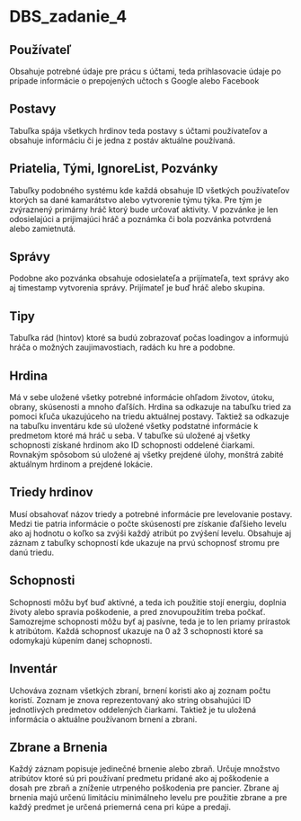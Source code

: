 # DBS_zadanie_4

## Používateľ
Obsahuje potrebné údaje pre prácu s účtami, teda prihlasovacie údaje po prípade informácie o prepojených učtoch s Google alebo Facebook

## Postavy
Tabuľka spája všetkych hrdinov teda postavy s účtami používateľov a obsahuje informáciu či je jedna z postáv aktuálne používaná.

## Priatelia, Tými, IgnoreList, Pozvánky
Tabuľky podobného systému kde každá obsahuje ID všetkých používateľov ktorých sa dané kamarátstvo alebo vytvorenie týmu týka.
Pre tým je zvýraznený primárny hráč ktorý bude určovať aktivity.
V pozvánke je len odosielajúci a prijimajúci hráč a poznámka či bola pozvánka potvrdená alebo zamietnutá.

## Správy
Podobne ako pozvánka obsahuje odosielateľa a prijímateľa, text správy ako aj timestamp vytvorenia správy.
Prijímateľ je buď hráč alebo skupina.

## Tipy
Tabuľka rád (hintov) ktoré sa budú zobrazovať počas loadingov a informujú hráča o možných zaujimavostiach, radách ku hre a podobne.

## Hrdina
Má v sebe uložené všetky potrebné informácie ohľadom životov, útoku, obrany, skúsenosti a mnoho ďaľších.
Hrdina sa odkazuje na tabuľku tried za pomoci kľuča ukazujúceho na triedu aktuálnej postavy.
Taktiež sa odkazuje na tabuľku inventáru kde sú uložené všetky podstatné informácie k predmetom ktoré má hráč u seba.
V tabuľke sú uložené aj všetky schopnosti získané hrdinom ako ID schopnosti oddelené čiarkami.
Rovnakým spôsobom sú uložené aj všetky prejdené úlohy, monštrá zabité aktuálnym hrdinom a prejdené lokácie.

## Triedy hrdinov
Musí obsahovať názov triedy a potrebné informácie pre levelovanie postavy.
Medzi tie patria informácie o počte skúseností pre získanie ďaľšieho levelu ako aj hodnotu o koľko sa zvýši každý atribút po zvýšení levelu.
Obsahuje aj záznam z tabuľky schopností kde ukazuje na prvú schopnosť stromu pre danú triedu.

## Schopnosti
Schopnosti môžu byť buď aktívné, a teda ich použitie stojí energiu, doplnia životy alebo spravia poškodenie, a pred znovupoužitím treba počkať.
Samozrejme schopnosti môžu byť aj pasívne, teda je to len priamy prírastok k atribútom.
Každá schopnosť ukazuje na 0 až 3 schopnosti ktoré sa odomykajú kúpením danej schopnosti.

## Inventár
Uchováva zoznam všetkých zbraní, brnení koristi ako aj zoznam počtu koristí.
Zoznam je znova reprezentovaný ako string obsahujúci ID jednotlivých predmetov oddelených čiarkami.
Taktiež je tu uložená informácia o aktuálne používanom brnení a zbrani.

## Zbrane a Brnenia
Každý záznam popisuje jedinečné brnenie alebo zbraň.
Určuje množstvo atribútov ktoré sú pri používaní predmetu pridané ako aj poškodenie a dosah pre zbraň a zníženie utrpeného poškodenia pre pancier.
Zbrane aj brnenia majú určenú limitáciu minimálneho levelu pre použitie zbrane a pre každý predmet je určená priemerná cena pri kúpe a predaji.
